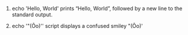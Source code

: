 1. echo 'Hello, World' 
prints “Hello, World”, followed by a new line to the standard output.

2. echo '"(Ôo)'\'
script displays a confused smiley "(Ôo)'
